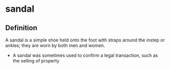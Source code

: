 # sandal

## Definition

A sandal is a simple shoe held onto the foot with straps around the instep or ankles; they are worn by both men and women.

* A sandal was sometimes used to confirm a legal transaction, such as the selling of property